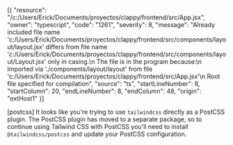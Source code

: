 [{
	"resource": "/c:/Users/Erick/Documents/proyectos/clappy/frontend/src/App.jsx",
	"owner": "typescript",
	"code": "1261",
	"severity": 8,
	"message": "Already included file name 'c:/Users/Erick/Documents/proyectos/clappy/frontend/src/components/layout/layout.jsx' differs from file name 'c:/Users/Erick/Documents/proyectos/clappy/frontend/src/components/layout/Layout.jsx' only in casing.\n  The file is in the program because:\n    Imported via './components/layout/layout' from file 'c:/Users/Erick/Documents/proyectos/clappy/frontend/src/App.jsx'\n    Root file specified for compilation",
	"source": "ts",
	"startLineNumber": 8,
	"startColumn": 20,
	"endLineNumber": 8,
	"endColumn": 48,
	"origin": "extHost1"
}]



 [postcss] It looks like you're trying to use `tailwindcss` directly as a PostCSS plugin. The PostCSS plugin has moved to a separate package, so to continue using Tailwind CSS with PostCSS you'll need to install `@tailwindcss/postcss` and update your PostCSS configuration.